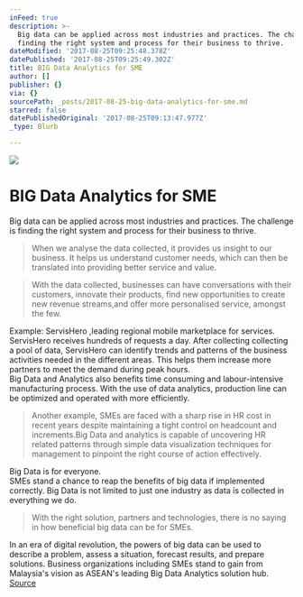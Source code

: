 ```yaml
---
inFeed: true
description: >-
  Big data can be applied across most industries and practices. The challenge is
  finding the right system and process for their business to thrive.
dateModified: '2017-08-25T09:25:48.378Z'
datePublished: '2017-08-25T09:25:49.302Z'
title: BIG Data Analytics for SME
author: []
publisher: {}
via: {}
sourcePath: _posts/2017-08-25-big-data-analytics-for-sme.md
starred: false
datePublishedOriginal: '2017-08-25T09:13:47.977Z'
_type: Blurb

---
```

![](https://imgflo.herokuapp.com/graph/2b2431f8e7ba7b0/b0270d94179dd4127a2a6a85258e9efc/croprotate.png?cropheight=909&cropwidth=1899&degrees=0&input=https%3A%2F%2Fthe-grid-user-content.s3-us-west-2.amazonaws.com%2F5700c646-e917-4515-a355-b6dccb143a97.png&x=0&y=75)

# BIG Data Analytics for SME

Big data can be applied across most industries and practices. The challenge is finding the right system and process for their business to thrive.

> When we analyse the data collected, it provides us insight to our business. It helps us understand customer needs, which can then be translated into providing better service and value.

> With the data collected, businesses can have conversations with their customers, innovate their products, find new opportunities to create new revenue streams,and offer more personalised service, amongst the few.

Example: ServisHero ,leading regional mobile marketplace for services. ServisHero receives hundreds of requests a day. After collecting collecting a pool of data, ServisHero can identify trends and patterns of the business activities needed in the different areas. This helps them increase more partners to meet the demand during peak hours.  
Big Data and Analytics also benefits time consuming and labour-intensive manufacturing process. With the use of data analytics, production line can be optimized and operated with more efficiently.

> Another example, SMEs are faced with a sharp rise in HR cost in recent years despite maintaining a tight control on headcount and increments.Big Data and analytics is capable of uncovering HR related patterns through simple data visualization techniques for management to pinpoint the right course of action effectively.

Big Data is for everyone.  
SMEs stand a chance to reap the benefits of big data if implemented correctly. Big Data is not limited to just one industry as data is collected in everything we do.

> With the right solution, partners and technologies, there is no saying in how beneficial big data can be for SMEs.

In an era of digital revolution, the powers of big data can be used to describe a problem, assess a situation, forecast results, and prepare solutions. Business organizations including SMEs stand to gain from Malaysia's vision as ASEAN's leading Big Data Analytics solution hub.  
[Source][0]

[0]: https://smemagazine.asia/ "SME Magazine"